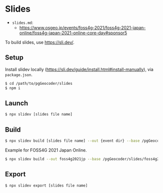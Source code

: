 # Slides

- `slides.md`:
  - https://www.osgeo.jp/events/foss4g-2021/foss4g-2021-japan-online/foss4g-japan-2021-online-core-day#sponsor5

To build slides, use https://sli.dev/.

## Setup

Install slidev locally (https://sli.dev/guide/install.html#install-manually), via `package.json`.

```bash
$ cd /path/to/pgGeocoder/slides
$ npm i
```

## Launch

```bash
$ npx slidev [slides file name]
```

## Build

```bash
$ npx slidev build [slides file name] --out {event dir} --base /pgGeocoder/slides/{event dir}/
```

Example for FOSS4G 2021 Japan Online.
```bash
$ npx slidev build --out foss4g2021jp --base /pgGeocoder/slides/foss4g2021jp/
```

## Export

```bash
$ npx slidev export [slides file name]
```
